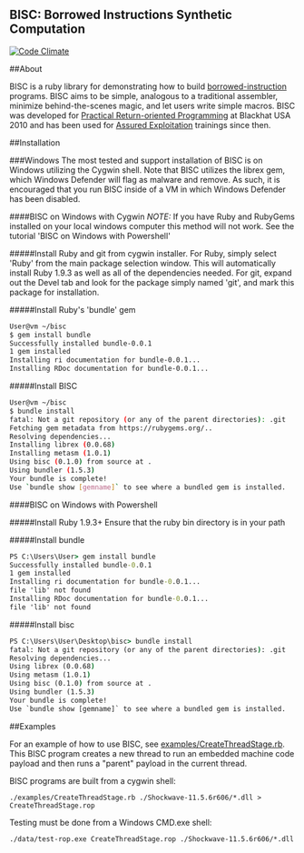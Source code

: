 ## BISC: Borrowed Instructions Synthetic Computation

[![Code Climate](https://codeclimate.com/github/trailofbits/bisc.png)](https://codeclimate.com/github/trailofbits/bisc)

##About

BISC is a ruby library for demonstrating how to build [borrowed-instruction]
programs. BISC aims to be simple, analogous to a traditional assembler,
minimize behind-the-scenes magic, and let users write simple macros.
BISC was developed for [Practical Return-oriented Programming] at
Blackhat USA 2010 and has been used for [Assured Exploitation] trainings since
then. 

##Installation

###Windows
The most tested and support installation of BISC is on Windows utilizing the Cygwin shell. Note that BISC
utilizes the librex gem, which Windows Defender will flag as malware and remove.  As such, it is encouraged that you
run BISC inside of a VM in which Windows Defender has been disabled.

####BISC on Windows with Cygwin
*NOTE:* If you have Ruby and RubyGems installed on your local windows computer this method will not work. See the tutorial
'BISC on Windows with Powershell'

#####Install Ruby and git from cygwin installer.
For Ruby, simply select 'Ruby' from the main package selection window.  This will automatically install Ruby 1.9.3 as 
well as all of the dependencies needed.  For git, expand out the Devel tab and look for the package simply named 'git',
and mark this package for installation.

#####Install Ruby's 'bundle' gem
```bash
User@vm ~/bisc
$ gem install bundle
Successfully installed bundle-0.0.1
1 gem installed
Installing ri documentation for bundle-0.0.1...
Installing RDoc documentation for bundle-0.0.1...
```

#####Install BISC
```bash
User@vm ~/bisc
$ bundle install
fatal: Not a git repository (or any of the parent directories): .git
Fetching gem metadata from https://rubygems.org/..
Resolving dependencies...
Installing librex (0.0.68)
Installing metasm (1.0.1)
Using bisc (0.1.0) from source at .
Using bundler (1.5.3)
Your bundle is complete!
Use `bundle show [gemname]` to see where a bundled gem is installed.
```

####BISC on Windows with Powershell

#####Install Ruby 1.9.3+
Ensure that the ruby bin directory is in your path

#####Install bundle
```cmd
PS C:\Users\User> gem install bundle
Successfully installed bundle-0.0.1
1 gem installed
Installing ri documentation for bundle-0.0.1...
file 'lib' not found
Installing RDoc documentation for bundle-0.0.1...
file 'lib' not found
```

#####Install bisc
```cmd
PS C:\Users\User\Desktop\bisc> bundle install
fatal: Not a git repository (or any of the parent directories): .git
Resolving dependencies...
Using librex (0.0.68)
Using metasm (1.0.1)
Using bisc (0.1.0) from source at .
Using bundler (1.5.3)
Your bundle is complete!
Use `bundle show [gemname]` to see where a bundled gem is installed.
```

##Examples

For an example of how to use BISC, see [examples/CreateThreadStage.rb].
This BISC program creates a new thread to run an embedded machine code
payload and then runs a "parent" payload in the current thread.

BISC programs are built from a cygwin shell:

    ./examples/CreateThreadStage.rb ./Shockwave-11.5.6r606/*.dll > CreateThreadStage.rop

Testing must be done from a Windows CMD.exe shell:

    ./data/test-rop.exe CreateThreadStage.rop ./Shockwave-11.5.6r606/*.dll

[borrowed-instruction]: http://users.suse.com/~krahmer/no-nx.pdf
[Practical Return-oriented Programming]: http://users.suse.com/~krahmer/no-nx.pdf 
[Assured Exploitation]: http://www.trailofbits.com/training/#assured-exploitation
[examples/CreateThreadStage.rb]: https://github.com/trailofbits/bisc/blob/master/examples/CreateThreadStage.rb
